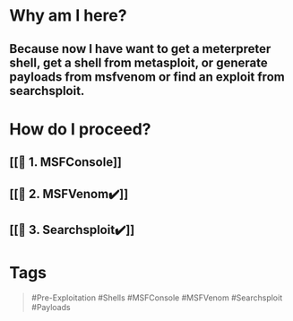 # Why am I here? 
## Because now I have want to get a meterpreter shell, get a shell from metasploit, or generate payloads from msfvenom or find an exploit from searchsploit. 
# How do I proceed?
## [[🔵 1. MSFConsole]]
## [[🔵 2. MSFVenom✔️]]
## [[🔵 3. Searchsploit✔️]]
# Tags
> #Pre-Exploitation #Shells #MSFConsole #MSFVenom #Searchsploit #Payloads